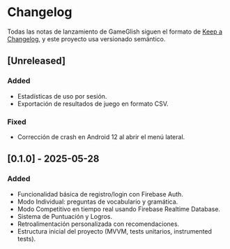 # Changelog

Todas las notas de lanzamiento de GameGlish siguen el formato de [Keep a Changelog](https://keepachangelog.com/es/), y este proyecto usa versionado semántico.

## [Unreleased]
### Added
- Estadísticas de uso por sesión.
- Exportación de resultados de juego en formato CSV.

### Fixed
- Corrección de crash en Android 12 al abrir el menú lateral.

## [0.1.0] - 2025-05-28
### Added
- Funcionalidad básica de registro/login con Firebase Auth.
- Modo Individual: preguntas de vocabulario y gramática.
- Modo Competitivo en tiempo real usando Firebase Realtime Database.
- Sistema de Puntuación y Logros.
- Retroalimentación personalizada con recomendaciones.
- Estructura inicial del proyecto (MVVM, tests unitarios, instrumented tests).